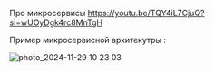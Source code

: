 Про микросервисы 
https://youtu.be/TQY4iL7CjuQ?si=wUOyDgk4rc8MnTgH



Пример микросервисной архитекутры : 

![photo_2024-11-29 10 23 03](https://github.com/user-attachments/assets/c1d8f052-7b06-4b0d-8e25-c0aeb7624d2b)
